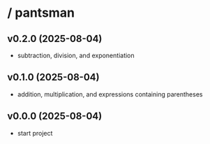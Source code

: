 # / pantsman

## v0.2.0 (2025-08-04)
- subtraction, division, and exponentiation

## v0.1.0 (2025-08-04)
- addition, multiplication, and expressions containing parentheses

## v0.0.0 (2025-08-04)
- start project